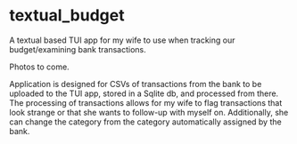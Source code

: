 # textual_budget
A textual based TUI app for my wife to use when tracking our budget/examining bank transactions.

Photos to come.

Application is designed for CSVs of transactions from the bank to be uploaded to the TUI app, stored in a Sqlite db, and processed from there. The processing of transactions allows for my wife to flag transactions that look strange or that she wants to follow-up with myself on. Additionally, she can change the category from the category automatically assigned by the bank.

